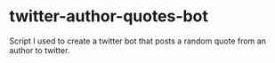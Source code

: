 # twitter-author-quotes-bot
Script I used to create a twitter bot that posts a random quote from an author to twitter.
